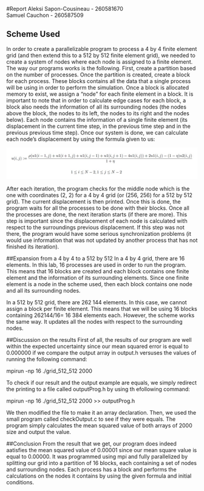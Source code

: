 #Report
Aleksi Sapon-Cousineau - 260581670 <br/>
Samuel Cauchon - 260587509

## Scheme Used
In order to create a parallelizable program to process a 4 by 4 finite element grid (and then extend this to a 512 by 512 finite element grid), we needed to create a system of nodes where each node is assigned to a finite element. 
The way our programs works is the following. First, create a partition based on the number of processes. Once the partition is created, create a block for each process. These blocks contains all the data that a single process will be using in order to perform the simulation. Once a block is allocated memory to exist, we assign a “node” for each finite element in a block. It is important to note that in order to calculate edge cases for each block, a block also needs the information of all its surrounding nodes (the nodes above the block, the nodes to its left, the nodes to its right and the nodes below). Each node contains the information of a single finite element (its displacement in the current time step, in the previous time step and in the previous previous time step).
Once our system is done, we can calculate each node’s displacement by using the formula given to us:

![Formula Image](fomulaDisplacement.jpg)
 
After each iteration, the program checks for the middle node which is the one with coordinates (2, 2) for a 4 by 4 grid (or (256, 256) for a 512 by 512 grid). The current displacement is then printed. Once this is done, the program waits for all the processes to be done with their blocks. Once all the processes are done, the next iteration starts (if there are more). This step is important since the displacement of each node is calculated with respect to the surroundings previous displacement. If this step was not there, the program would have some serious synchronization problems (it would use information that was not updated by another process that has not finished its iteration).



##Expansion from a 4 by 4 to a 512 by 512
In a 4 by 4 grid, there are 16 elements. In this lab, 16 processes are used in order to run the program. This means that 16 blocks are created and each block contains one finite element and the information of its surrounding elements. Since one finite element is a node in the scheme used, then each block contains one node and all its surrounding nodes.

In a 512 by 512 grid, there are 262 144 elements. In this case, we cannot assign a block per finite element. This means that we will be using 16 blocks containing  262144/16= 16 384 elements each. However, the scheme works the same way. It updates all the nodes with respect to the surrounding nodes. 



##Discussion on the results
First of all, the results of our program are well within the expected uncertainty since our mean squared error is equal to 0.000000 if we compare the output array in output.h versuses the values of running the following command:

mpirun -np 16 ./grid_512_512 2000

To check if our result and the output example are equals, we simply redirect the printing to a file called outputProg.h by using th efollowing command:

mpirun -np 16 ./grid_512_512 2000 >> outputProg.h

We then modified the file to make it an array declaration. Then, we used the small program called checkOutput.c to see if they were equals. The program simply calculates the mean squared value of both arrays of 2000 size and output the value.

##Conclusion
From the result that we get, our program does indeed aatisfies the mean squared value of 0.00001 since our mean square value is equal to 0.00000. It was programmed using mpi and fully parallelized by splitting our grid into a partition of 16 blocks, each containing a set of nodes and surrounding nodes. Each process has a block and performs the calculations on the nodes it contains by using the given formula and initial conditions.



